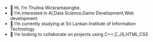 - 👋 Hi, I’m Thulina Wickramasinghe.
- 👀 I’m interested in AI,Data Science,Game Development,Web development.
- 🌱 I’m currently studying at Sri Lankan Institute of Information Technology
- 💞️ I’m looking to collaborate on projects using C++,C,JS,HTML,CSS

<!---
ThulinaWickramasinghe/ThulinaWickramasinghe is a ✨ special ✨ repository because its `README.md` (this file) appears on your GitHub profile.
You can click the Preview link to take a look at your changes.
--->
